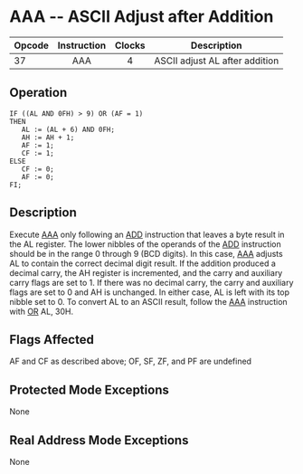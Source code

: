 # AAA -- ASCII Adjust after Addition

| Opcode | Instruction | Clocks | Description                    |
| ------ | :---------: | :----: | :----------------------------: |
| 37     | AAA         | 4      | ASCII adjust AL after addition |

## Operation

```
IF ((AL AND 0FH) > 9) OR (AF = 1)
THEN
   AL := (AL + 6) AND 0FH;
   AH := AH + 1;
   AF := 1;
   CF := 1;
ELSE
   CF := 0;
   AF := 0;
FI;
```

## Description

Execute [AAA](AAA.md) only following an [ADD](ADD.md) instruction that leaves a byte result in the AL register. The lower nibbles of the operands of the [ADD](ADD.md) instruction should be in the range 0 through 9 (BCD digits). In this case, [AAA](AAA.md) adjusts AL to contain the correct decimal digit result. If the addition produced a decimal carry, the AH register is incremented, and the carry and auxiliary carry flags are set to 1. If there was no decimal carry, the carry and auxiliary flags are set to 0 and AH is unchanged. In either case, AL is left with its top nibble set to 0. To convert AL to an ASCII result, follow the [AAA](AAA.md) instruction with [OR](OR.md) AL, 30H.

## Flags Affected

AF and CF as described above; OF, SF, ZF, and PF are undefined

## Protected Mode Exceptions

None

## Real Address Mode Exceptions

None